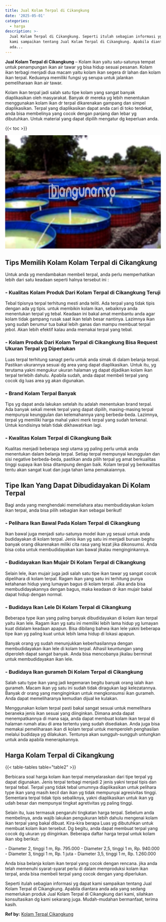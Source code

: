 ```yaml
---
title: Jual Kolam Terpal di Cikangkung
date: '2025-05-01'
categories:
  - harga
description: >-
  Jual Kolam Terpal di Cikangkung. Seperti itulah sebagian informasi yg dapat
  kami sampaikan tentang Jual Kolam Terpal di Cikangkung. Apabila diantara anda
  ada...
---
```


**Jual Kolam Terpal di Cikangkung** – Kolam ikan yaitu satu-satunya tempat untuk penampungan ikan air tawar yg bisa hidup sesuai pesanan. Kolam ikan terbagi menjadi dua macam yaitu kolam ikan segera dr lahan dan kolam ikan terpal. Keduanya memiliki fungsi yg serupa untuk jalankan pemeliharaan ikan air tawar.

Kolam ikan terpal jadi salah satu tipe kolam yang sangat banyak diaplikasikan oleh masyarakat. Banyak dr mereka yg lebih menentukan menggunakan kolam ikan dr terpal dikarenakan gampang dan simpel diaplikasikan. Terpal yang diaplikasikan dapat anda cari di toko terdekat, anda bisa membelinya yang cocok dengan panjang dan lebar yg dibutuhkan. Untuk material yang dapat dipilih mengatur dg keperluan anda.

{{< toc >}}

![Jual Kolam Terpal di Cikangkung](/images/jual-kolam-terpal-42.png)

## Tips Memilih Kolam Kolam Terpal di Cikangkung

Untuk anda yg mendambakan membeli terpal, anda perlu memperhatikan lebih dari satu keadaan seperti halnya tersebut ini :

### \- Kualitas Kolam Produk Dari Kolam Terpal di Cikangkung Teruji

Tebal tipisnya terpal terhitung mesti anda teliti. Ada terpal yang tidak tipis dengan ada yg tipis. untuk membikin kolam ikan, sebaiknya anda menentukan terpal yg tebal. Keadaan ini bakal amat membantu anda agar kolam tidak gampang rusak saat ikan telah besar nantinya. Lazimnya ikan yang sudah berumur tua bakal lebih ganas dan mampu membuat terpal jebol. Akan lebih efektif kalau anda memakai terpal yang tebal.

### \- Kolam Produk Dari Kolam Terpal di Cikangkung Bisa Request Ukuran Terpal yg Diperlukan

Luas terpal terhitung sanagt perlu untuk anda simak di dalam belanja terpal. Pastikan ukurannya sesuai dg area yang dapat diaplikasikan. Untuk itu, yg terutama yakni mengukur ukuran halaman yg dapat dijadikan kolam ikan terpal terlebih dahulu. Apabila sudah, anda dapat membeli terpal yang cocok dg luas area yg akan digunakan.

### \- Brand Kolam Terpal Banyak

Tips yg dapat anda lakukan setelah itu adalah menentukan brand terpal. Ada banyak sekali merek terpal yang dapat dipilih, masing-masing terpal mempunyai keunggulan dan kelemahannya yang berbeda-beda. Lazimnya, terpal yg memiliki harga mahal yakni merk terpal yang sudah terkenal. Untuk kondisinya telah tidak dikhawatirkan lagi.

### \- Kwalitas Kolam Terpal di Cikangkung Baik

Kualitas menjadi beberapa segi utama yg paling perlu untuk anda menentukan dalam belanja terpal. Setiap terpal mempunyai keunggulan dan sisi negative berbeda-beda, pastikan anda pilih terpal yg amat berkualitas tinggi supaya ikan bisa ditampung dengan baik. Kolam terpal yg berkwalitas tentu akan sangat kuat dan juga tahan lama pemakaiannya.

## Tipe Ikan Yang Dapat Dibudidayakan Di Kolam Terpal

Bagi anda yang menghendaki memeliahara atau membudidayakan kolam ikan terpal, anda bisa pilih sebagian ikan sebagai berikut!

### \- Pelihara Ikan Bawal Pada Kolam Terpal di Cikangkung

Ikan bawal juga menjadi satu-satunya model ikan yg sesuai untuk anda budidayakan di kolam terpal. Jenis ikan yg satu ini menjadi buruan begitu banyak orang dikarenakan miliki cita rasa yang lezat jika dikonsumsi. Anda bisa coba untuk membudidayakan kan bawal jikalau menginginkannya.

### \- Budidayakan Ikan Mujair Di Kolam Terpal di Cikangkung

Selain lele, ikan mujair juga jadi salah satu tipe ikan tawar yg sangat cocok dipelihara di kolam terpal. Ragam ikan yang satu ini terhitung punya ketahanan hidup yang lumayan bagus di kolam terpal. Jika anda bisa membudidayakannya dengan bagus, maka keadaan dr ikan mujair bakal dapat hidup dengan normal.

### \- Budidaya Ikan Lele Di Kolam Terpal di Cikangkung

Beberapa type ikan yang paling banyak dibudidayakan di kolam ikan terpal yaitu ikan lele. Ragam ikan yg satu ini memiliki lebih lama hidup yg lumayan kuat didalam keadaan apapun. Bisa dibilang bahwa ikan lele yakni beberapa tipe ikan yg paling kuat untuk lebih lama hidup di lokasi apapun.

Banyak orang yg sudah menunjukkan keberhasilannya dengan membudidayakan ikan lele di kolam terpal. Alhasil keuntungan yang diperoleh dapat sangat banyak. Anda bisa mencobanya jikalau berminat untuk membudidayakan ikan lele.

### \- Budidaya Ikan gurameh Di Kolam Terpal di Cikangkung

Salah satu type ikan yang jadi kegemaran begitu banyak orang ialah ikan gurameh. Macam ikan yg satu ini sudah tidak diragukan lagi kelezatannya. Banyak dr orang yang menginginkan untuk mengkonsumsi ikan gurameh. Anda dapat memeliharanya kemudian dijual ke kulakan.

Menggunakan kolam terpal pasti bakal sangat sesuai untuk memelihara beraneka jenis ikan sesuai yang diinginkan. Dimana anda dapat menempatkannya di mana saja, anda dapat membuat kolam ikan terpal di halaman rumah atau di area tertentu yang sudah disediakan. Anda juga bisa memakai pemeliharaan ikan di kolam terpal untuk memperoleh penghasilan melalui budidaya yg dilakukan. Tentunya akan sungguh-sungguh untungkan untuk anda apabila menerapkannya.

## Harga Kolam Terpal di Cikangkung

{{< table-tables table="table2" >}}

Berbicara soal harga kolam ikan terpal menyelaraskan dari tipe terpal yg dapat digunakan. Jenis terpal terbagi menjadi 2 jenis yakni terpal tipis dan terpal tebal. Terpal yang tidak tebal umumnya diaplikasikan untuk pelihara type ikan yang masih kecil dan ikan yg tidak mempunyai agresivitas tinggi. Sementara terpal tidak tipis sebaliknya, yakni diaplikasikan untuk ikan yg udah besar dan mempunyai tingkat agretivitas yg paling tinggi.

Selain itu, luas termasuk pengaruhi tingkatan harga terpal. Sebelum anda membelinya, anda wajib lakukan pengukuran lebih dahulu mengenai kolam ikan terpal yang bakal dibuat. Kira-kira berapa Luas yg dibutuhkan untuk membuat kolam ikan tersebut. Dg begitu, anda dapat membuat terpal yang cocok dg ukuran yg diinginkan. Beberapa daftar harga terpal untuk kolam ikan sbg berikut:

\- Diameter 2, tinggi 1 m, Rp. 795.000 - Diameter 2,5, tinggi 1 m, Rp. 940.000 - Diameter 3, tinggi 1 m, Rp. 1 juta - Diameter 3,5, tinggi 1 m, Rp. 1.260.000

Anda bisa belanja kolam ikan terpal yang cocok dengan rencana. jika anda telah memenuhi syarat-syarat perlu di dalam memproduksi kolam ikan terpal, anda bisa membeli terpal yang cocok dengan yang diperlukan.

Seperti itulah sebagian informasi yg dapat kami sampaikan tentang Jual Kolam Terpal di Cikangkung. Apabila diantara anda ada yang sedang memerlukan produk Jual Kolam Terpal di Cikangkung dari kami, silahkan konsultasikan dg kami sekarang juga. Mudah-mudahan bermanfaat, terima kasih.

**Ref by:** [Kolam Terpal Cikangkung](https://id.wikipedia.org/wiki/Kolam)
